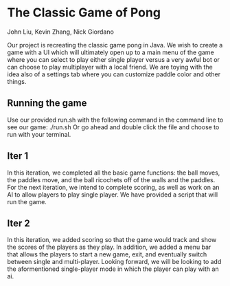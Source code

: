 # The Classic Game of Pong

John Liu, Kevin Zhang, Nick Giordano 

Our project is recreating the classic game pong in Java. We wish to create a game with a UI which will ultimately open up to a main menu of the game where you can select to play either single player versus a very awful bot or can choose to play multiplayer with a local friend. We are toying with the idea also of a settings tab where you can customize paddle color and other things.

## Running the game

Use our provided run.sh with the following command in the command line to see our game: ./run.sh
Or go ahead and double click the file and choose to run with your terminal.

## Iter 1
In this iteration, we completed all the basic game functions: the ball moves, the paddles move, and the ball ricochets off of the walls and the paddles. For the next iteration, we intend to complete scoring, as well as work on an AI to allow players to play single player. We have provided a script that will run the game. 

## Iter 2
In this iteration, we added scoring so that the game would track and show the scores of the players as they play. In addition, we added a menu bar that allows the players to start a new game, exit, and eventually switch between single and multi-player. Looking forward, we will be looking to add the aformentioned single-player mode in which the player can play with an ai.
